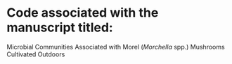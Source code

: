 # Code associated with the manuscript titled:

Microbial Communities Associated with Morel (*Morchella* spp.) Mushrooms Cultivated Outdoors

